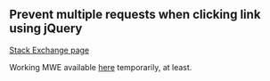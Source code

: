 ## Prevent multiple requests when clicking link using jQuery

[Stack Exchange page](https://stackoverflow.com/questions/74105065/prevent-multiple-requests-when-clicking-link-using-jquery)

Working MWE available [here](https://www.wingedleopard.net/disable_button/mwe.php) temporarily, at least.

